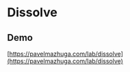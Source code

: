 # Dissolve

## Demo

[https://pavelmazhuga.com/lab/dissolve](https://pavelmazhuga.com/lab/dissolve)
